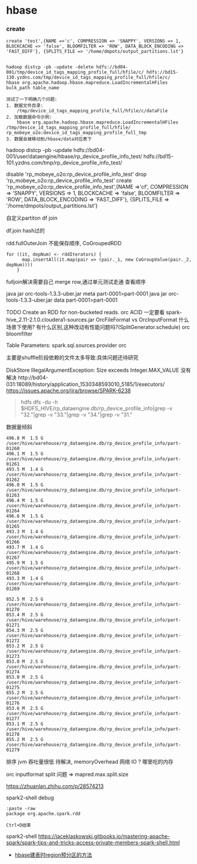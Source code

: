 # hbase

### create 
```
create 'test',{NAME =>'c', COMPRESSION => 'SNAPPY', VERSIONS => 1, BLOCKCACHE => 'false', BLOOMFILTER => 'ROW', DATA_BLOCK_ENCODING => 'FAST_DIFF'}, {SPLITS_FILE => '/home/dmpots/output_partitions.lst'}


hadoop distcp -pb -update -delete hdfs://bd04-001/tmp/device_id_tags_mapping_profile_full/hfile/c/ hdfs://bd15-130.yzdns.com/tmp/device_id_tags_mapping_profile_full/hfile/c/
hbase org.apache.hadoop.hbase.mapreduce.LoadIncrementalHFiles  bulk_path table_name

测试了一下明确几个问题:
1. 数据文件目录: 
	/tmp/device_id_tags_mapping_profile_full/hfile/c/dataFile
2. 加载数据命令示例:
	hbase org.apache.hadoop.hbase.mapreduce.LoadIncrementalHFiles   /tmp/device_id_tags_mapping_profile_full/hfile/ rp_mobeye_o2o:device_id_tags_mapping_profile_full_tmp
3. 数据会被移动到/hbase/data对应表下
```


hadoop distcp -pb -update hdfs://bd04-001/user/dataengine/hbase/rp_device_profile_info_test/ hdfs://bd15-101.yzdns.com/tmp/rp_device_profile_info_test/

disable 'rp_mobeye_o2o:rp_device_profile_info_test'
drop 'rp_mobeye_o2o:rp_device_profile_info_test'
create 'rp_mobeye_o2o:rp_device_profile_info_test',{NAME =>'cf', COMPRESSION => 'SNAPPY', VERSIONS => 1, BLOCKCACHE => 'false', BLOOMFILTER => 'ROW', DATA_BLOCK_ENCODING => 'FAST_DIFF'}, {SPLITS_FILE => '/home/dmpots/output_partitions.lst'}


自定义partiton df join 

df.join hash过的

rdd.fullOuterJoin 不能保存顺序,
CoGroupedRDD
```
for ((it, depNum) <- rddIterators) {
      map.insertAll(it.map(pair => (pair._1, new CoGroupValue(pair._2, depNum))))
    }
```

fulljoin解决需要自己 merge row,通过单元测试走通
查看顺序

java jar orc-tools-1.3.3-uber.jar meta part-0001>part-0001
java jar orc-tools-1.3.3-uber.jar data part-0001>part-0001

TODO
Create an RDD for non-bucketed reads.
orc ACID 一定要看 spark-hive_2.11-2.1.0.cloudera1-sources.jar
OrcFileFormat vs OrcInputFormat 什么场景下使用? 有什么区别,这种改动有性能问题吗?(SplitGenerator.schedule)
orc bloomfilter

Table Parameters: 
spark.sql.sources.provider	orc


主要是shuffle阶段依赖的文件太多导致:具体问题还待研究

DiskStore IllegalArgumentException: Size exceeds Integer.MAX_VALUE 没有解决
http://bd04-031:18089/history/application_1530348593010_5185/1/executors/
https://issues.apache.org/jira/browse/SPARK-6238   
>hdfs dfs -du -h $HDFS_HIVE/rp_dataengine.db/rp_device_profile_info|grep -v "32."|grep -v "33."|grep -v "34."|grep -v "31."


数据量倾斜
```
496.8 M  1.5 G    /user/hive/warehouse/rp_dataengine.db/rp_device_profile_info/part-01260
496.1 M  1.5 G    /user/hive/warehouse/rp_dataengine.db/rp_device_profile_info/part-01261
493.5 M  1.4 G    /user/hive/warehouse/rp_dataengine.db/rp_device_profile_info/part-01262
496.0 M  1.5 G    /user/hive/warehouse/rp_dataengine.db/rp_device_profile_info/part-01263
496.4 M  1.5 G    /user/hive/warehouse/rp_dataengine.db/rp_device_profile_info/part-01264
496.6 M  1.5 G    /user/hive/warehouse/rp_dataengine.db/rp_device_profile_info/part-01265
493.3 M  1.4 G    /user/hive/warehouse/rp_dataengine.db/rp_device_profile_info/part-01266
493.7 M  1.4 G    /user/hive/warehouse/rp_dataengine.db/rp_device_profile_info/part-01267
495.9 M  1.5 G    /user/hive/warehouse/rp_dataengine.db/rp_device_profile_info/part-01268
493.3 M  1.4 G    /user/hive/warehouse/rp_dataengine.db/rp_device_profile_info/part-01269

852.5 M  2.5 G    /user/hive/warehouse/rp_dataengine.db/rp_device_profile_info/part-01270
853.4 M  2.5 G    /user/hive/warehouse/rp_dataengine.db/rp_device_profile_info/part-01271
854.3 M  2.5 G    /user/hive/warehouse/rp_dataengine.db/rp_device_profile_info/part-01272
853.2 M  2.5 G    /user/hive/warehouse/rp_dataengine.db/rp_device_profile_info/part-01273
853.0 M  2.5 G    /user/hive/warehouse/rp_dataengine.db/rp_device_profile_info/part-01274
853.0 M  2.5 G    /user/hive/warehouse/rp_dataengine.db/rp_device_profile_info/part-01275
855.2 M  2.5 G    /user/hive/warehouse/rp_dataengine.db/rp_device_profile_info/part-01276
853.6 M  2.5 G    /user/hive/warehouse/rp_dataengine.db/rp_device_profile_info/part-01277
853.1 M  2.5 G    /user/hive/warehouse/rp_dataengine.db/rp_device_profile_info/part-01278
855.2 M  2.5 G    /user/hive/warehouse/rp_dataengine.db/rp_device_profile_info/part-01279
```

排序 jvm 吞吐量很低 待解决,
memoryOverhead 网络 IO ? 哪里吃的内存

orc inputformat split 问题 => mapred.max.split.size

https://zhuanlan.zhihu.com/p/28574213

spark2-shell debug

```
:paste -raw
package org.apache.spark.rdd

Ctrl+D结束
```




spark2-shell https://jaceklaskowski.gitbooks.io/mastering-apache-spark/spark-tips-and-tricks-access-private-members-spark-shell.html


- [hbase建表时region预分区的方法](https://blog.csdn.net/chaolovejia/article/details/46375849)
